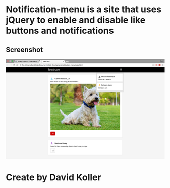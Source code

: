 Notification-menu is a site that uses jQuery to enable and disable like buttons and notifications
==================================================================================================


## Screenshot
[![IMAGE ALT TEXT HERE](https://github.com/kolldavi/codeacadamy/blob/master/notification-menu/ScreenShotNotification-menu.png?raw=true)](http://www.dkoller.com/codeacadamy/notification-menu/index.html)


Create by David Koller
=======================
